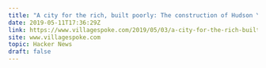 ```yaml
---
title: "A city for the rich, built poorly: The construction of Hudson Yards"
date: 2019-05-11T17:36:29Z
link: https://www.villagespoke.com/2019/05/03/a-city-for-the-rich-built-poorly-the-construction-of-hudson-yards/?utm_medium=RSS&utm_source=hune
site: www.villagespoke.com
topic: Hacker News
draft: false
---
```

